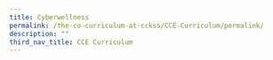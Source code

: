```yaml
---
title: Cyberwellness
permalink: /the-co-curriculum-at-cckss/CCE-Curriculum/permalink/
description: ""
third_nav_title: CCE Curriculum
---
```


